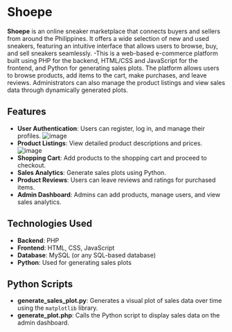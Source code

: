 # Shoepe
**Shoepe** is an online sneaker marketplace that connects buyers and sellers from around the Philippines. It offers a wide selection of new and used sneakers, featuring an intuitive interface that allows users to browse, buy, and sell sneakers seamlessly. 
-This is a web-based e-commerce platform built using PHP for the backend, HTML/CSS and JavaScript for the frontend, and Python for generating sales plots. The platform allows users to browse products, add items to the cart, make purchases, and leave reviews. Administrators can also manage the product listings and view sales data through dynamically generated plots.


## Features
- **User Authentication**: Users can register, log in, and manage their profiles.
  ![image](https://github.com/user-attachments/assets/4aa9e80c-033f-434f-9344-0e30296b4f45)
- **Product Listings**: View detailed product descriptions and prices.
  ![image](https://github.com/user-attachments/assets/7078c5fc-14d6-4cb9-89f7-361d94928008)
- **Shopping Cart**: Add products to the shopping cart and proceed to checkout.
- **Sales Analytics**: Generate sales plots using Python.
- **Product Reviews**: Users can leave reviews and ratings for purchased items.
- **Admin Dashboard**: Admins can add products, manage users, and view sales analytics.

## Technologies Used
- **Backend**: PHP
- **Frontend**: HTML, CSS, JavaScript
- **Database**: MySQL (or any SQL-based database)
- **Python**: Used for generating sales plots

## Python Scripts

- **generate_sales_plot.py**: Generates a visual plot of sales data over time using the `matplotlib` library.
- **generate_plot.php**: Calls the Python script to display sales data on the admin dashboard.

